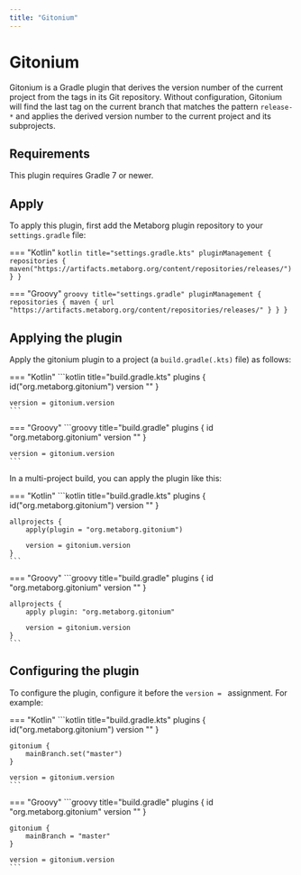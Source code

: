 ```yaml
---
title: "Gitonium"
---
```

# Gitonium
Gitonium is a Gradle plugin that derives the version number of the current project from the tags in its Git repository. Without configuration, Gitonium will find the last tag on the current branch that matches the pattern `release-*` and applies the derived version number to the current project and its subprojects.


## Requirements
This plugin requires Gradle 7 or newer.


## Apply
To apply this plugin, first add the Metaborg plugin repository to your `settings.gradle` file:

=== "Kotlin"
    ```kotlin title="settings.gradle.kts"
    pluginManagement {
        repositories {
            maven("https://artifacts.metaborg.org/content/repositories/releases/")
        }
    }
    ```

=== "Groovy"
    ```groovy title="settings.gradle"
    pluginManagement {
        repositories {
            maven {
                url "https://artifacts.metaborg.org/content/repositories/releases/"
            }
        }
    }
    ```

## Applying the plugin
Apply the gitonium plugin to a project (a `build.gradle(.kts)` file) as follows:

=== "Kotlin"
    ```kotlin title="build.gradle.kts"
    plugins {
        id("org.metaborg.gitonium") version "<version>"
    }

    version = gitonium.version
    ```

=== "Groovy"
    ```groovy title="build.gradle"
    plugins {
        id "org.metaborg.gitonium" version "<version>"
    }

    version = gitonium.version
    ```

In a multi-project build, you can apply the plugin like this:

=== "Kotlin"
    ```kotlin title="build.gradle.kts"
    plugins {
        id("org.metaborg.gitonium") version "<version>"
    }

    allprojects {
        apply(plugin = "org.metaborg.gitonium")

        version = gitonium.version
    }
    ```

=== "Groovy"
    ```groovy title="build.gradle"
    plugins {
        id "org.metaborg.gitonium" version "<version>"
    }

    allprojects {
        apply plugin: "org.metaborg.gitonium"

        version = gitonium.version
    }
    ```


## Configuring the plugin
To configure the plugin, configure it before the `version = ` assignment. For example:

=== "Kotlin"
    ```kotlin title="build.gradle.kts"
    plugins {
        id("org.metaborg.gitonium") version "<version>"
    }

    gitonium {
        mainBranch.set("master")
    }

    version = gitonium.version
    ```

=== "Groovy"
    ```groovy title="build.gradle"
    plugins {
        id "org.metaborg.gitonium" version "<version>"
    }

    gitonium {
        mainBranch = "master"
    }

    version = gitonium.version
    ```
